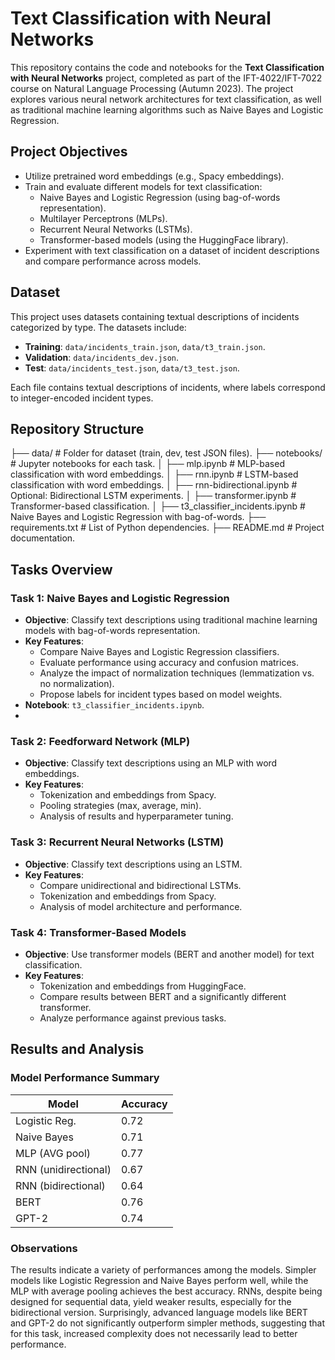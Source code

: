 # Text Classification with Neural Networks  

This repository contains the code and notebooks for the **Text Classification with Neural Networks** project, completed as part of the IFT-4022/IFT-7022 course on Natural Language Processing (Autumn 2023). The project explores various neural network architectures for text classification, as well as traditional machine learning algorithms such as Naive Bayes and Logistic Regression.  

## Project Objectives  
- Utilize pretrained word embeddings (e.g., Spacy embeddings).  
- Train and evaluate different models for text classification:
  - Naive Bayes and Logistic Regression (using bag-of-words representation).  
  - Multilayer Perceptrons (MLPs).  
  - Recurrent Neural Networks (LSTMs).  
  - Transformer-based models (using the HuggingFace library).  
- Experiment with text classification on a dataset of incident descriptions and compare performance across models.  

## Dataset  
This project uses datasets containing textual descriptions of incidents categorized by type. The datasets include:  
- **Training**: `data/incidents_train.json`, `data/t3_train.json`.  
- **Validation**: `data/incidents_dev.json`.  
- **Test**: `data/incidents_test.json`, `data/t3_test.json`.  

Each file contains textual descriptions of incidents, where labels correspond to integer-encoded incident types.  

## Repository Structure  
├── data/                    # Folder for dataset (train, dev, test JSON files).
├── notebooks/               # Jupyter notebooks for each task.
│   ├── mlp.ipynb            # MLP-based classification with word embeddings.
│   ├── rnn.ipynb            # LSTM-based classification with word embeddings.
│   ├── rnn-bidirectional.ipynb # Optional: Bidirectional LSTM experiments.
│   ├── transformer.ipynb    # Transformer-based classification.
│   ├── t3_classifier_incidents.ipynb # Naive Bayes and Logistic Regression with bag-of-words.
├── requirements.txt         # List of Python dependencies.
├── README.md                # Project documentation.

## Tasks Overview  

### Task 1: Naive Bayes and Logistic Regression  
- **Objective**: Classify text descriptions using traditional machine learning models with bag-of-words representation.  
- **Key Features**:  
  - Compare Naive Bayes and Logistic Regression classifiers.  
  - Evaluate performance using accuracy and confusion matrices.  
  - Analyze the impact of normalization techniques (lemmatization vs. no normalization).  
  - Propose labels for incident types based on model weights.  
- **Notebook**: `t3_classifier_incidents.ipynb`.
- 
### Task 2: Feedforward Network (MLP)  
- **Objective**: Classify text descriptions using an MLP with word embeddings.  
- **Key Features**:  
  - Tokenization and embeddings from Spacy.  
  - Pooling strategies (max, average, min).  
  - Analysis of results and hyperparameter tuning.  

### Task 3: Recurrent Neural Networks (LSTM)  
- **Objective**: Classify text descriptions using an LSTM.  
- **Key Features**:  
  - Compare unidirectional and bidirectional LSTMs.  
  - Tokenization and embeddings from Spacy.  
  - Analysis of model architecture and performance.  

### Task 4: Transformer-Based Models  
- **Objective**: Use transformer models (BERT and another model) for text classification.  
- **Key Features**:  
  - Tokenization and embeddings from HuggingFace.  
  - Compare results between BERT and a significantly different transformer.  
  - Analyze performance against previous tasks.

## Results and Analysis  
### Model Performance Summary  
| Model            | Accuracy |  
|------------------|----------|  
| Logistic Reg.    | 0.72     |  
| Naive Bayes      | 0.71     |  
| MLP (AVG pool)   | 0.77     |  
| RNN (unidirectional) | 0.67 |  
| RNN (bidirectional)  | 0.64 |  
| BERT             | 0.76     |  
| GPT-2            | 0.74     |  

### Observations  
The results indicate a variety of performances among the models. Simpler models like Logistic Regression and Naive Bayes perform well, while the MLP with average pooling achieves the best accuracy. RNNs, despite being designed for sequential data, yield weaker results, especially for the bidirectional version. Surprisingly, advanced language models like BERT and GPT-2 do not significantly outperform simpler methods, suggesting that for this task, increased complexity does not necessarily lead to better performance.  
 
